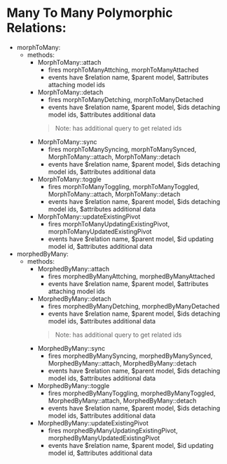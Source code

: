 # Many To Many Polymorphic Relations:
- morphToMany:
    - methods:
        - MorphToMany::attach
            - fires morphToManyAttching, morphToManyAttached
            - events have $relation name, $parent model, $attributes attaching model ids
        - MorphToMany::detach
            - fires morphToManyDetching, morphToManyDetached
            - events have $relation name, $parent model, $ids detaching model ids, $attributes additional data
            > Note: has additional query to get related ids
        - MorphToMany::sync
            - fires morphToManySyncing, morphToManySynced, MorphToMany::attach, MorphToMany::detach
            - events have $relation name, $parent model, $ids detaching model ids, $attributes additional data
        - MorphToMany::toggle
            - fires morphToManyToggling, morphToManyToggled, MorphToMany::attach, MorphToMany::detach
            - events have $relation name, $parent model, $ids detaching model ids, $attributes additional data
        - MorphToMany::updateExistingPivot
            - fires morphToManyUpdatingExistingPivot, morphToManyUpdatedExistingPivot
            - events have $relation name, $parent model, $id updating model id, $attributes additional data
- morphedByMany:
    - methods:
        - MorphedByMany::attach
            - fires morphedByManyAttching, morphedByManyAttached
            - events have $relation name, $parent model, $attributes attaching model ids
        - MorphedByMany::detach
            - fires morphedByManyDetching, morphedByManyDetached
            - events have $relation name, $parent model, $ids detaching model ids, $attributes additional data
            > Note: has additional query to get related ids
        - MorphedByMany::sync
            - fires morphedByManySyncing, morphedByManySynced, MorphedByMany::attach, MorphedByMany::detach
            - events have $relation name, $parent model, $ids detaching model ids, $attributes additional data
        - MorphedByMany::toggle
            - fires morphedByManyToggling, morphedByManyToggled, MorphedByMany::attach, MorphedByMany::detach
            - events have $relation name, $parent model, $ids detaching model ids, $attributes additional data
        - MorphedByMany::updateExistingPivot
            - fires morphedByManyUpdatingExistingPivot, morphedByManyUpdatedExistingPivot
            - events have $relation name, $parent model, $id updating model id, $attributes additional data
